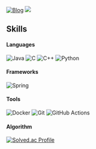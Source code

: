 
[![Blog](https://img.shields.io/badge/Blog-000000?style=flat-square&logo=Tistory&logoColor=white)](https://velog.io/@heiler/posts)
<img src="https://img.shields.io/badge/threepebbles@naver.com-EA4335?style=flat-square&logo=Android&logoColor=white"/>

## Skills
#### Languages
![Java](https://img.shields.io/badge/Java-%23ED8B00.svg?style=flat-square&logo=openjdk&logoColor=white) ![C](https://img.shields.io/badge/C-%2300599C.svg?style=flat-square&logo=c&logoColor=white) ![C++](https://img.shields.io/badge/C++-%2300599C.svg?style=flat-square&logo=c%2B%2B&logoColor=white) ![Python](https://img.shields.io/badge/Python-3670A0?style=flat-square&logo=python&logoColor=ffdd54)

#### Frameworks
![Spring](https://img.shields.io/badge/Spring-%236DB33F.svg?style=flat-square&logo=spring&logoColor=white)

#### Tools
![Docker](https://img.shields.io/badge/Docker-%230db7ed.svg?style=flat-square&logo=docker&logoColor=white) ![Git](https://img.shields.io/badge/Git-%23F05033.svg?style=flat-square&logo=git&logoColor=white) ![GitHub Actions](https://img.shields.io/badge/GitHub%20Actions-%232671E5.svg?style=flat-square&logo=githubactions&logoColor=white)

<!-- https://github.com/Ileriayo/markdown-badges -->

#### Algorithm

[![Solved.ac Profile](http://mazassumnida.wtf/api/v2/generate_badge?boj=heiler)](https://solved.ac/heiler/)
